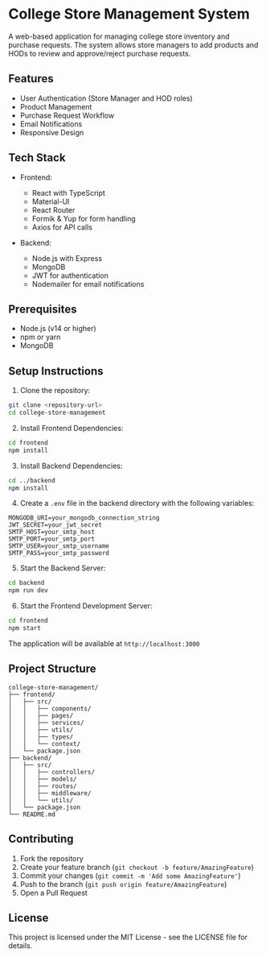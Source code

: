 # College Store Management System

A web-based application for managing college store inventory and purchase requests. The system allows store managers to add products and HODs to review and approve/reject purchase requests.

## Features

- User Authentication (Store Manager and HOD roles)
- Product Management
- Purchase Request Workflow
- Email Notifications
- Responsive Design

## Tech Stack

- Frontend:
  - React with TypeScript
  - Material-UI
  - React Router
  - Formik & Yup for form handling
  - Axios for API calls

- Backend:
  - Node.js with Express
  - MongoDB
  - JWT for authentication
  - Nodemailer for email notifications

## Prerequisites

- Node.js (v14 or higher)
- npm or yarn
- MongoDB

## Setup Instructions

1. Clone the repository:
```bash
git clone <repository-url>
cd college-store-management
```

2. Install Frontend Dependencies:
```bash
cd frontend
npm install
```

3. Install Backend Dependencies:
```bash
cd ../backend
npm install
```

4. Create a `.env` file in the backend directory with the following variables:
```
MONGODB_URI=your_mongodb_connection_string
JWT_SECRET=your_jwt_secret
SMTP_HOST=your_smtp_host
SMTP_PORT=your_smtp_port
SMTP_USER=your_smtp_username
SMTP_PASS=your_smtp_password
```

5. Start the Backend Server:
```bash
cd backend
npm run dev
```

6. Start the Frontend Development Server:
```bash
cd frontend
npm start
```

The application will be available at `http://localhost:3000`

## Project Structure

```
college-store-management/
├── frontend/
│   ├── src/
│   │   ├── components/
│   │   ├── pages/
│   │   ├── services/
│   │   ├── utils/
│   │   ├── types/
│   │   └── context/
│   └── package.json
├── backend/
│   ├── src/
│   │   ├── controllers/
│   │   ├── models/
│   │   ├── routes/
│   │   ├── middleware/
│   │   └── utils/
│   └── package.json
└── README.md
```

## Contributing

1. Fork the repository
2. Create your feature branch (`git checkout -b feature/AmazingFeature`)
3. Commit your changes (`git commit -m 'Add some AmazingFeature'`)
4. Push to the branch (`git push origin feature/AmazingFeature`)
5. Open a Pull Request

## License

This project is licensed under the MIT License - see the LICENSE file for details. 